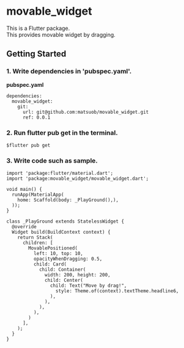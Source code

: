 # movable_widget

This is a Flutter package.  
This provides movable widget by dragging.

## Getting Started

### 1. Write dependencies in 'pubspec.yaml'.
**pubspec.yaml**
```
dependencies:
  movable_widget:
    git:
      url: git@github.com:matsuob/movable_widget.git
      ref: 0.0.1
```

### 2. Run flutter pub get in the terminal.
```
$flutter pub get
```

### 3. Write code such as sample.
```
import 'package:flutter/material.dart';
import 'package:movable_widget/movable_widget.dart';

void main() {
  runApp(MaterialApp(
    home: Scaffold(body: _PlayGround(),),
  ));
}

class _PlayGround extends StatelessWidget {
  @override
  Widget build(BuildContext context) {
    return Stack(
      children: [
        MovablePositioned(
          left: 10, top: 10,
          opacityWhenDragging: 0.5,
          child: Card(
            child: Container(
              width: 200, height: 200,
              child: Center(
                child: Text("Move by drag!",
                  style: Theme.of(context).textTheme.headline6,
                ),
              ),
            ),
          ),
        )
      ],
    );
  }
}
```
